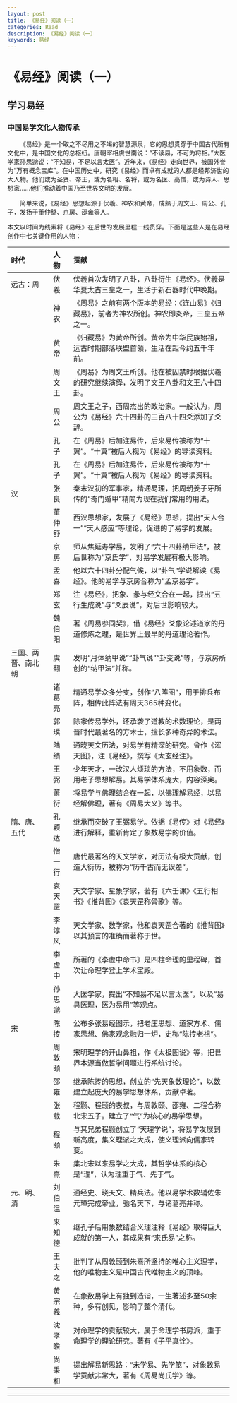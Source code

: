 ```yaml
---
layout: post
title: 《易经》阅读（一）
categories: Read
description: 《易经》阅读（一）
keywords: 易经
---
```


# 《易经》阅读（一）

## 学习易经

### 中国易学文化人物传承 

&emsp;&emsp;《易经》是一个取之不尽用之不竭的智慧源泉，它的思想贯穿于中国古代所有文化中，是中国文化的总枢纽。唐朝宰相虞世南说：“不读易，不可为将相。”大医学家孙思邈说：“不知易，不足以言太医”。近年来，《易经》走向世界，被国外誉为“万有概念宝库”。在中国历史中，研究《易经》而卓有成就的人都是经邦济世的大人物。他们或为圣贤、帝王，或为名相、名将，或为名医、高僧，或为诗人、思想家……他们推动着中国乃至世界文明的发展。

&emsp;&emsp;简单来说，《易经》思想起源于伏羲、神农和黄帝，成熟于周文王、周公、孔子，发扬于董仲舒、京房、邵雍等人。

本文以时间为线索将《易经》在后世的发展里程一线贯穿。下面是这些人是在易经创作中七关键作用的人物：

|   时代    |    人物        | 贡献           |
|:------------  |:-----------     |:----------     |
| 远古：周 | 伏羲 |伏羲首次发明了八卦，八卦衍生《易经》。伏羲是华夏太古三皇之一，生活于新石器时代中晚期。|
|         | 神农 |《周易》之前有两个版本的易经：《连山易》《归藏易》，前者为神农所创。神农即炎帝，三皇五帝之一。|
|         | 黄帝 |《归藏易》为黄帝所创。黄帝为中华民族始祖，远古时期部落联盟首领，生活在距今约五千年前。|
|         | 周文王 |《周易》为周文王所创。他在被囚禁时根据伏羲的研究继续演绎，发明了文王八卦和文王六十四卦。|
|         | 周公 |周文王之子，西周杰出的政治家。一般认为，周公为《易经》六十四卦的三百八十四爻添加了爻辞。|
|         | 孔子 |在《周易》后加注易传，后来易传被称为“十翼”。“十翼”被后人视为《易经》的导读资料。|
|         | 孔子 |在《周易》后加注易传，后来易传被称为“十翼”。“十翼”被后人视为《易经》的导读资料。|
| 汉      | 张良 |秦末汉初的军事家，精通易理，把周朝姜子牙所传的“奇门遁甲”精简为现在我们常用的用法。|
|         | 董仲舒 |西汉思想家，发展了《易经》思想，提出“天人合一”“天人感应”等理论，促进的了易学的发展。|
|         | 京房 |师从焦延寿学易，发明了“六十四卦纳甲法”，被后世称为“京氏学”，对易学发展有极大影响。 |
|         | 孟喜 |他以六十四卦分配气候，以“卦气”学说解读《易经》。他的易学与京房合称为“孟京易学”。|
|         | 郑玄 |注《易经》，把象、彖与经文合在一起，提出“五行生成说”与“爻辰说”，对后世影响较大。 |
|         | 魏伯阳 |著《周易参同契》，借《易经》爻象论述道家的丹道修炼之理，是世界上最早的丹道理论著作。 |
| 三国、两晋、南北朝 | 虞翻 |发明“月体纳甲说”“卦气说”“卦变说”等，与京房所创的“纳甲法”并称。|
|                  | 诸葛亮 |精通易学众多分支，创作“八阵图”，用于排兵布阵，相传此阵法有周天365种变化。|
|                  | 郭璞 |除家传易学外，还承袭了道教的术数理论，是两晋时代最著名的方术士，擅长多种奇异的术法。|
|                  | 陆绩 |通晓天文历法，对易学有精深的研究。曾作《浑天图》，注《易经》，撰写《太玄经注》。|
|                  | 王弼 |少年天才，一改汉人烦琐的方法，不用象数，而用老子思想解易。其易学体系庞大，内容深奥。 |
|                  | 萧衍 |将易学与佛理结合在一起，以佛理解易经，以易经解佛理，著有《周易大义》等书。 |
| 隋、唐、五代 | 孔颖达 |继承而突破了王弼易学。依据《易传》对《易经》进行解释，重新肯定了象数易学的价值。 |
|             | 憎一行 |唐代最著名的天文学家，对历法有极大贡献，创造大衍历，被称为“历千古而无误差”。 |
|             | 袁天罡 |天文学家、星象学家，著有《六壬课》《五行相书》《推背图》《袁天罡称骨歌》等。 |
|             | 李淳风 |天文学家、数学家，他和袁天罡合著的《推背图》以其预言的准确而著称于世。|
|             | 李虚中 |所著的《李虚中命书》是四柱命理的里程碑，首次让命理学登上学术宝殿。 |
|             | 孙思邈 |大医学家，提出“不知易不足以言太医”，以及“易具医理，医为易用”等观点。 |
| 宋 | 陈抟 |公布多张易经图示，把老庄思想、道家方术、儒家思想、佛家观念融归一炉，史称“陈抟老祖”。 |
|    | 周敦颐 |宋明理学的开山鼻祖，作《太极图说》等，把世界本源当做哲学问题进行系统讨论。 |
|    | 邵雍 |继承陈抟的思想，创立的“先天象数理论”，以数建立起庞大的易学思想体系，贡献卓著。 |
|    | 张载 |程颢、程颐的表叔，与周敦颐、邵雍、二程合称北宋五子。建立了“气”为核心的易学思想。 |
|    | 程颐 |与其兄弟程颢创立了“天理学说”，将易学发展到新高度，集义理派之大成，使义理派向儒家转变。 |
|    | 朱熹 |集北宋以来易学之大成，其哲学体系的核心是“理”，认为理重于气、先于气。 |
| 元、明、清 |刘伯温 |通经史、晓天文、精兵法。他以易学术数辅佐朱元璋完成帝业，驰名天下，与诸葛亮并称。 |
|    | 来知德 |继孔子后用象数结合义理注释《易经》取得巨大成就的第一人，其成果有“来氏易”之称。 |
|    | 王夫之 |批判了从周敦颐到朱熹所坚持的唯心主义理学，他的唯物主义是中国古代唯物主义的顶峰。 |
|    | 黄宗羲 |在象数易学上有独到造诣，一生著述多至50余种，多有创见，影响了整个清代。|
|    | 沈孝瞻  |对命理学的贡献较大，属于命理学书房派，重于命理学的理论研究。著有《子平真诠》。 |
|    | 尚秉和 |提出解易新思路：“未学易、先学筮”，对象数易学贡献非常大，著有《周易尚氏学》等。 |

--------

